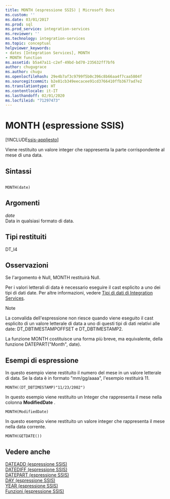 ```yaml
---
title: MONTH (espressione SSIS) | Microsoft Docs
ms.custom: ''
ms.date: 03/01/2017
ms.prod: sql
ms.prod_service: integration-services
ms.reviewer: ''
ms.technology: integration-services
ms.topic: conceptual
helpviewer_keywords:
- dates [Integration Services], MONTH
- MONTH function
ms.assetid: b5a47a11-c2ef-49bd-bd70-235632ff7bf6
author: chugugrace
ms.author: chugu
ms.openlocfilehash: 29e4b7af3c9799f5b0c396c8b66aa4f7caa5804f
ms.sourcegitcommit: b2e81cb349eecacee91cd3766410ffb3677ad7e2
ms.translationtype: HT
ms.contentlocale: it-IT
ms.lasthandoff: 02/01/2020
ms.locfileid: "71297473"
---
```

# <a name="month-ssis-expression"></a>MONTH (espressione SSIS)

[!INCLUDE[ssis-appliesto](../../includes/ssis-appliesto-ssvrpluslinux-asdb-asdw-xxx.md)]


  Viene restituito un valore integer che rappresenta la parte corrispondente al mese di una data.  
  
## <a name="syntax"></a>Sintassi  
  
```  
  
MONTH(date)  
```  
  
## <a name="arguments"></a>Argomenti  
 *date*  
 Data in qualsiasi formato di data.  
  
## <a name="result-types"></a>Tipi restituiti  
 DT_I4  
  
## <a name="remarks"></a>Osservazioni  
 Se l'argomento è Null, MONTH restituirà Null.  
  
 Per i valori letterali di data è necessario eseguire il cast esplicito a uno dei tipi di dati date. Per altre informazioni, vedere [Tipi di dati di Integration Services](../../integration-services/data-flow/integration-services-data-types.md).  
  
> [!NOTE]  
>  La convalida dell'espressione non riesce quando viene eseguito il cast esplicito di un valore letterale di data a uno di questi tipi di dati relativi alle date: DT_DBTIMESTAMPOFFSET e DT_DBTIMESTAMP2.  
  
 La funzione MONTH costituisce una forma più breve, ma equivalente, della funzione DATEPART("Month", date).  
  
## <a name="expression-examples"></a>Esempi di espressione  
 In questo esempio viene restituito il numero del mese in un valore letterale di data. Se la data è in formato "mm/gg/aaaa", l'esempio restituirà 11.  
  
```  
MONTH((DT_DBTIMESTAMP)"11/23/2002")  
```  
  
 In questo esempio viene restituito un Integer che rappresenta il mese nella colonna **ModifiedDate** .  
  
```  
MONTH(ModifiedDate)  
```  
  
 In questo esempio viene restituito un valore integer che rappresenta il mese nella data corrente.  
  
```  
MONTH(GETDATE())  
```  
  
## <a name="see-also"></a>Vedere anche  
 [DATEADD &#40;espressione SSIS&#41;](../../integration-services/expressions/dateadd-ssis-expression.md)   
 [DATEDIFF &#40;espressione SSIS&#41;](../../integration-services/expressions/datediff-ssis-expression.md)   
 [DATEPART &#40;espressione SSIS&#41;](../../integration-services/expressions/datepart-ssis-expression.md)   
 [DAY &#40;espressione SSIS&#41;](../../integration-services/expressions/day-ssis-expression.md)   
 [YEAR &#40;espressione SSIS&#41;](../../integration-services/expressions/year-ssis-expression.md)   
 [Funzioni &#40;espressione SSIS&#41;](../../integration-services/expressions/functions-ssis-expression.md)  
  
  
